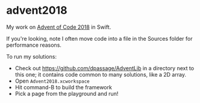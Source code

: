 # advent2018

My work on [Advent of Code 2018](https://adventofcode.com/2018) in Swift.

If you're looking, note I often move code into a file in the Sources folder for performance reasons.

To run my solutions:

* Check out https://github.com/dpassage/AdventLib in a directory next to this one; it contains code common to many solutions, like a 2D array.
* Open `Advent2018.xcworkspace`
* Hit command-B to build the framework
* Pick a page from the playground and run!
